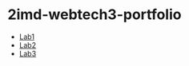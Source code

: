 # 2imd-webtech3-portfolio

- [Lab1](https://github.com/boleynen/2imd-webtech3-portfolio/tree/master/lab-1)
- [Lab2](https://github.com/boleynen/2imd-webtech3-portfolio/tree/master/lab-2)
- [Lab3](https://github.com/boleynen/2imd-webtech3-portfolio/tree/master/lab-3)